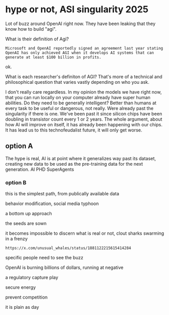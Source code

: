 # hype or not, ASI singularity 2025
Lot of buzz around OpenAI right now. They have been leaking that they know how to build "agi". 

What is their definition of Agi?

```
Microsoft and OpenAI reportedly signed an agreement last year stating OpenAI has only achieved AGI when it develops AI systems that can generate at least $100 billion in profits.
```

ok.

What is each researcher's definiton of AGI? That's more of a technical and philosophical question that varies vastly depending on who you ask.

I don't really care regardless. In my opinion the models we have right now, that you can run locally on your computer already have super human abilities. Do they need to be generally intelligent? Better than humans at every task to be useful or dangerous, not really. Were already past the singularity if there is one. We've been past it since silicon chips have been doubling in transistor count every 1 or 2 years. The whole argument, about how AI will improve on itself, it has already been happening with our chips. It has lead us to this technofeudalist future, it will only get worse.

## option A
The hype is real, AI is at point where it generalizes way past its dataset, creating new data to be used as the pre-training data for the next generation. 
AI PHD SuperAgents

### option B
this is the simplest path, from publically available data

behavior modification, social media typhoon

a bottom up approach

the seeds are sown

it becomes impossible to discern what is real or not, clout sharks swarming in a frenzy

```
https://x.com/unusual_whales/status/1881122215615414284

```

specific people need to see the buzz

OpenAI is burning billions of dollars, running at negative

a regulatory capture play

secure energy

prevent competition

it is plain as day
